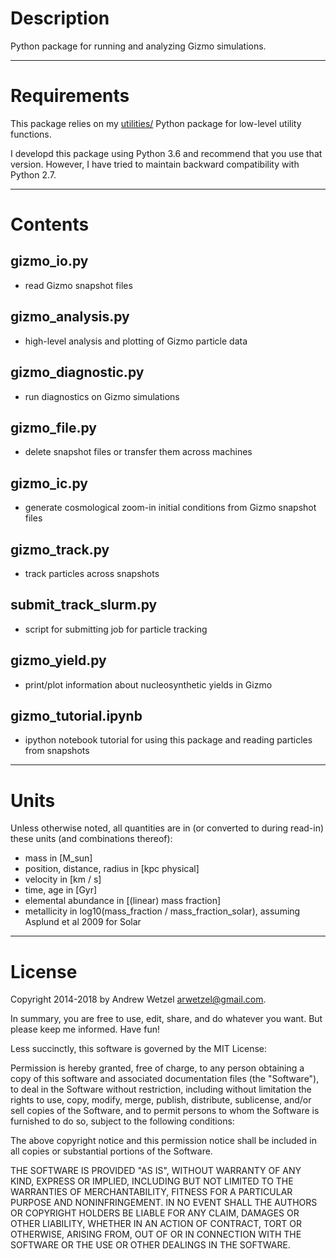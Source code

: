 # Description

Python package for running and analyzing Gizmo simulations.


---
# Requirements

This package relies on my [utilities/](https://bitbucket.org/awetzel/utilities) Python package for low-level utility functions.

I developd this package using Python 3.6 and recommend that you use that version. However, I have tried to maintain backward compatibility with Python 2.7.


---
# Contents

## gizmo_io.py
* read Gizmo snapshot files

## gizmo_analysis.py
* high-level analysis and plotting of Gizmo particle data

## gizmo_diagnostic.py
* run diagnostics on Gizmo simulations

## gizmo_file.py
* delete snapshot files or transfer them across machines

## gizmo_ic.py
* generate cosmological zoom-in initial conditions from Gizmo snapshot files

## gizmo_track.py
* track particles across snapshots

## submit_track_slurm.py
* script for submitting job for particle tracking

## gizmo_yield.py
* print/plot information about nucleosynthetic yields in Gizmo

## gizmo_tutorial.ipynb
* ipython notebook tutorial for using this package and reading particles from snapshots


---
# Units

Unless otherwise noted, all quantities are in (or converted to during read-in) these units (and combinations thereof):

* mass in [M_sun]
* position, distance, radius in [kpc physical]
* velocity in [km / s]
* time, age in [Gyr]
* elemental abundance in [(linear) mass fraction]
* metallicity in log10(mass_fraction / mass_fraction_solar), assuming Asplund et al 2009 for Solar


---
# License

Copyright 2014-2018 by Andrew Wetzel <arwetzel@gmail.com>.

In summary, you are free to use, edit, share, and do whatever you want. But please keep me informed. Have fun!

Less succinctly, this software is governed by the MIT License:

Permission is hereby granted, free of charge, to any person obtaining a copy
of this software and associated documentation files (the "Software"), to deal
in the Software without restriction, including without limitation the rights
to use, copy, modify, merge, publish, distribute, sublicense, and/or sell
copies of the Software, and to permit persons to whom the Software is
furnished to do so, subject to the following conditions:

The above copyright notice and this permission notice shall be included in
all copies or substantial portions of the Software.

THE SOFTWARE IS PROVIDED "AS IS", WITHOUT WARRANTY OF ANY KIND, EXPRESS OR
IMPLIED, INCLUDING BUT NOT LIMITED TO THE WARRANTIES OF MERCHANTABILITY,
FITNESS FOR A PARTICULAR PURPOSE AND NONINFRINGEMENT. IN NO EVENT SHALL THE
AUTHORS OR COPYRIGHT HOLDERS BE LIABLE FOR ANY CLAIM, DAMAGES OR OTHER
LIABILITY, WHETHER IN AN ACTION OF CONTRACT, TORT OR OTHERWISE, ARISING FROM,
OUT OF OR IN CONNECTION WITH THE SOFTWARE OR THE USE OR OTHER DEALINGS IN
THE SOFTWARE.